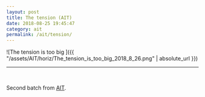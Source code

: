 ```yaml
---
layout: post
title: The tension (AIT)
date: 2018-08-25 19:45:47
category: ait
permalink: /ait/tension/ 
---
```


![The tension is too big ]({{ "/assets/AIT/horiz/The_tension_is_too_big_2018_8_26.png" | absolute_url }})

---

&nbsp;
&nbsp;


Second batch from [AIT](https://github.com/jchwenger/AIT).
